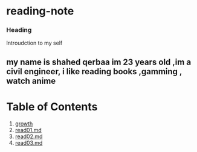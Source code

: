 # reading-note

### Heading 
Introudction to my self 
## my name is shahed qerbaa im 23 years old ,im a civil engineer, i like reading books ,gamming , watch anime 


# Table of Contents
1. [growth](https://shahed-damer.github.io/reading-note/growth) 
2. [read01.md]( https://shahed-damer.github.io/reading-note/read01) 
3. [read02.md]( https://shahed-damer.github.io/reading-note/read02)
4. [read03.md]( https://shahed-damer.github.io/reading-note/read03) 




